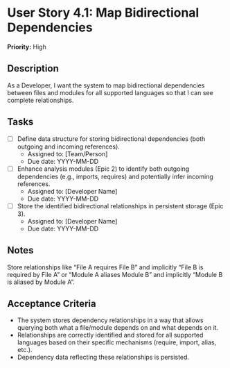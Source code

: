# User Story 4.1: Map Bidirectional Dependencies

**Priority:** High

## Description
As a Developer, I want the system to map bidirectional dependencies between files and modules for all supported languages so that I can see complete relationships.

## Tasks
- [ ] Define data structure for storing bidirectional dependencies (both outgoing and incoming references).
  - Assigned to: [Team/Person]
  - Due date: YYYY-MM-DD
- [ ] Enhance analysis modules (Epic 2) to identify both outgoing dependencies (e.g., imports, requires) and potentially infer incoming references.
  - Assigned to: [Developer Name]
  - Due date: YYYY-MM-DD
- [ ] Store the identified bidirectional relationships in persistent storage (Epic 3).
  - Assigned to: [Developer Name]
  - Due date: YYYY-MM-DD

## Notes
Store relationships like “File A requires File B” and implicitly “File B is required by File A” or “Module A aliases Module B” and implicitly “Module B is aliased by Module A”.

## Acceptance Criteria
- The system stores dependency relationships in a way that allows querying both what a file/module depends on and what depends on it.
- Relationships are correctly identified and stored for all supported languages based on their specific mechanisms (require, import, alias, etc.).
- Dependency data reflecting these relationships is persisted.
